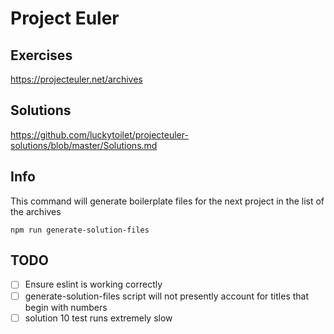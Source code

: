 # Project Euler

## Exercises

https://projecteuler.net/archives

## Solutions

https://github.com/luckytoilet/projecteuler-solutions/blob/master/Solutions.md

## Info

This command will generate boilerplate files for the next project in the list of the archives

```
npm run generate-solution-files
```

## TODO

- [ ] Ensure eslint is working correctly
- [ ] generate-solution-files script will not presently account for titles that begin with numbers
- [ ] solution 10 test runs extremely slow

